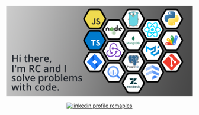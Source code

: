 ![RC Maples, solving problems with code](./assets/github_masthead.png)

<div align="center">
<a href="https://linkedin.com/in/rcmaples" target="_blank">
<img src=https://img.shields.io/badge/linkedin-%231E77B5.svg?&style=for-the-badge&logo=linkedin&logoColor=white alt="linkedin profile rcmaples" style="margin-bottom: 5px;" />
</a>
</div>

